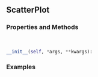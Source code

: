 ## <a id="McUtils.Plots.Plots.ScatterPlot">ScatterPlot</a>


### Properties and Methods
<a id="McUtils.Plots.Plots.ScatterPlot.__init__">&nbsp;</a>
```python
__init__(self, *args, **kwargs): 
```

### Examples
